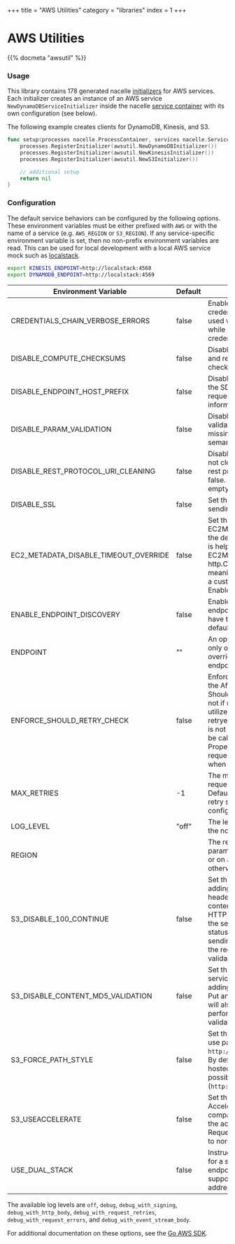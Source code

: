 +++
title = "AWS Utilities"
category = "libraries"
index = 1
+++

# AWS Utilities

{{% docmeta "awsutil" %}}

<!-- Fold -->

### Usage

This library contains 178 generated nacelle [initializers](https://nacelle.dev/docs/core/process) for AWS services. Each initializer creates an instance of an AWS service `NewDynamoDBServiceInitializer` inside the nacelle [service container](https://nacelle.dev/docs/core/service) with its own configuration (see below).

The following example creates clients for DynamoDB, Kinesis, and S3.

```go
func setup(processes nacelle.ProcessContainer, services nacelle.ServiceContainer) error {
    processes.RegisterInitializer(awsutil.NewDynamoDBInitializer())
    processes.RegisterInitializer(awsutil.NewKinesisInitializer())
    processes.RegisterInitializer(awsutil.NewS3Initializer())

    // additional setup
    return nil
}
```

### Configuration

The default service behaviors can be configured by the following options. These environment variables must be either prefixed with `AWS` or with the name of a service (e.g. `AWS_REGION` or `S3_REGION`). If any service-specific environment variable is set, then no non-prefix environment variables are read. This can be used for local development with a local AWS service mock such as [localstack](https://github.com/localstack/localstack).

```bash
export KINESIS_ENDPOINT=http://localstack:4568
export DYNAMODB_ENDPOINT=http://localstack:4569
```

| Environment Variable                  | Default | Description |
| ------------------------------------- | ------- | ----------- |
| CREDENTIALS_CHAIN_VERBOSE_ERRORS      | false   | Enables verbose error printing of all credential chain errors. Should be used when wanting to see all errors while attempting to retrieve credentials. |
| DISABLE_COMPUTE_CHECKSUMS             | false   | Disables the computation of request and response checksums, e.g., CRC32 checksums in Amazon DynamoDB. |
| DISABLE_ENDPOINT_HOST_PREFIX          | false   | DisableEndpointHostPrefix will disable the SDK's behavior of prefixing request endpoint hosts with modeled information. |
| DISABLE_PARAM_VALIDATION              | false   | Disables semantic parameter validation, which validates input for missing required fields and/or other semantic request input errors. |
| DISABLE_REST_PROTOCOL_URI_CLEANING    | false   | DisableRestProtocolURICleaning will not clean the URL path when making rest protocol requests. Will default to false. This would only be used for empty directory names in s3 requests. |
| DISABLE_SSL                           | false   | Set this to `true` to disable SSL when sending requests. |
| EC2_METADATA_DISABLE_TIMEOUT_OVERRIDE | false   | Set this to `true` to disable the EC2Metadata client from overriding the default http.Client's Timeout. This is helpful if you do not want the EC2Metadata client to create a new http.Client. This options is only meaningful if you're not already using a custom HTTP client with the SDK. Enabled by default. |
| ENABLE_ENDPOINT_DISCOVERY             | false   | EnableEndpointDiscovery will allow for endpoint discovery on operations that have the definition in its model. By default, endpoint discovery is off. |
| ENDPOINT                              | ""      | An optional endpoint URL (hostname only or fully qualified URI) that overrides the default generated endpoint for a client. |
| ENFORCE_SHOULD_RETRY_CHECK            | false   | EnforceShouldRetryCheck is used in the AfterRetryHandler to always call ShouldRetry regardless of whether or not if request.Retryable is set. This will utilize ShouldRetry method of custom retryers. If EnforceShouldRetryCheck is not set, then ShouldRetry will only be called if request.Retryable is nil. Proper handling of the request.Retryable field is important when setting this field. |
| MAX_RETRIES                           | -1      | The maximum number of times that a request will be retried for failures. Defaults to -1, which defers the max retry setting to the service specific configuration. |
| LOG_LEVEL                             | "off"   | The level at which to log requests. See the note below. |
| REGION                                |         | The region to send requests to. This parameter must be configured globally or on a per-client basis unless otherwise noted. |
| S3_DISABLE_100_CONTINUE               | false   | Set this to `true` to disable the SDK adding the `Expect: 100-Continue` header to PUT requests over 2MB of content. 100-Continue instructs the HTTP client not to send the body until the service responds with a `continue` status. This is useful to prevent sending the request body until after the request is authenticated, and validated. |
| S3_DISABLE_CONTENT_MD5_VALIDATION     | false   | Set this to `true` to disable the S3 service client from automatically adding the ContentMD5 to S3 Object Put and Upload API calls. This option will also disable the SDK from performing object ContentMD5 validation on GetObject API calls. |
| S3_FORCE_PATH_STYLE                   | false   | Set this to `true` to force the request to use path-style addressing, i.e., `http://s3.amazonaws.com/BUCKET/KEY`. By default, the S3 client will use virtual hosted bucket addressing when possible (`http://BUCKET.s3.amazonaws.com/KEY`). |
| S3_USEACCELERATE                      | false   | Set this to `true` to enable S3 Accelerate feature. For all operations compatible with S3 Accelerate will use the accelerate endpoint for requests. Requests not compatible will fall back to normal S3 requests. |
| USE_DUAL_STACK                        | false   | Instructs the endpoint to be generated for a service client to be the dual stack endpoint. The dual stack endpoint will support both IPv4 and IPv6 addressing. |

The available log levels are `off`, `debug`, `debug_with_signing`, `debug_with_http_body`, `debug_with_request_retries`, `debug_with_request_errors`, and `debug_with_event_stream_body`.

For additional documentation on these options, see the [Go AWS SDK](https://docs.aws.amazon.com/sdk-for-go/api/aws/#Config).
